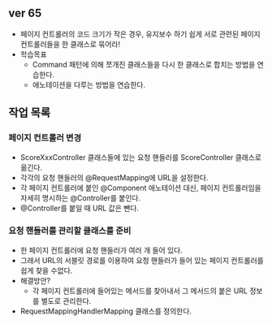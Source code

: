 ## ver 65
- 페이지 컨트롤러의 코드 크기가 작은 경우, 
  유지보수 하기 쉽게 서로 관련된 페이지 컨트롤러들을 한 클래스로 묶어라!
- 학습목표
  - Command 패턴에 의해 쪼개진 클래스들을 다시 한 클래스로 합치는 방법을 연습한다.
  - 애노테이션을 다루는 방법을 연습한다.
 
## 작업 목록 

### 페이지 컨트롤러 변경
- ScoreXxxController 클래스들에 있는 요청 핸들러를 ScoreController 클래스로 옮긴다.
- 각각의 요청 핸들러의 @RequestMapping에 URL을 설정한다.
- 각 페이지 컨트롤러에 붙인 @Component 애노테이션 대신, 
  페이지 컨트롤러임을 자세히 명시하는 @Controller를 붙인다.
- @Controller를 붙일 때 URL 값은 뺀다.

### 요청 핸들러를 관리할 클래스를 준비
- 한 페이지 컨트롤러에 요청 핸들러가 여러 개 들어 있다.
- 그래서 URL의 서블릿 경로를 이용하여 요청 핸들러가 들어 있는 페이지 컨트롤러를
  쉽게 찾을 수없다.
- 해결방안?
  - 각 페이지 컨트롤러에 들어있는 메서드를 찾아내서 그 메서드의 붙은 
    URL 정보를 별도로 관리한다.
- RequestMappingHandlerMapping 클래스를 정의한다.




















